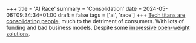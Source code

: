 +++
title = 'AI Race'
summary = 'Consolidation'
date = 2024-05-06T09:34:34+01:00
draft = false
tags = ['ai', 'race']
+++
[Tech titans are consolidating people](https://youtu.be/p0NxSk7YMrI?t=925), much to the detriment of consumers. With lots of funding and bad business models.
Despite some [impressive open-weight solutions](https://www.youtube.com/watch?v=hc5nF6rGa68&lc=UgwuyzVxCurIf4SLW5d4AaABAg.A4JaRQNNGEIA4LJQANSOsR).
